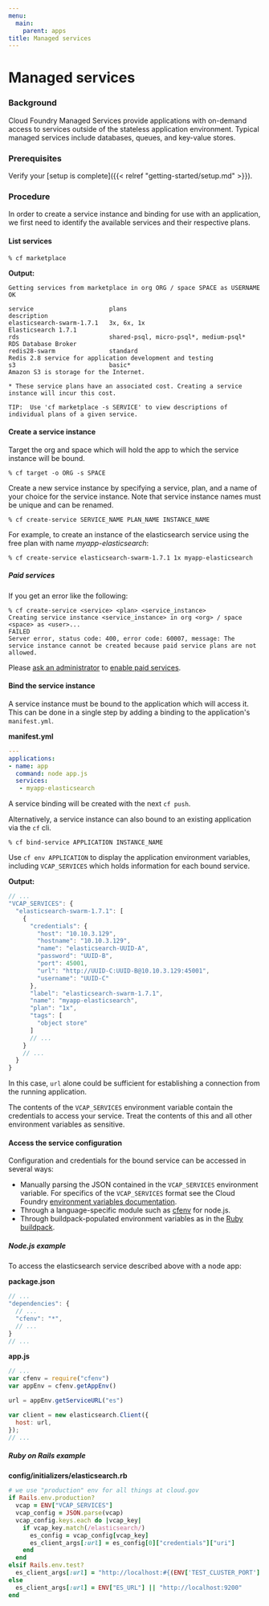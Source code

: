```yaml
---
menu:
  main:
    parent: apps
title: Managed services
---
```


# Managed services
### Background

Cloud Foundry Managed Services provide applications with on-demand access to services outside of the stateless application environment. Typical managed services include databases, queues, and key-value stores.

### Prerequisites

Verify your [setup is complete]({{< relref "getting-started/setup.md" >}}).

### Procedure

In order to create a service instance and binding for use with an application, we first need to identify the available services and their respective plans.

#### List services

```
% cf marketplace
```

**Output:**

```
Getting services from marketplace in org ORG / space SPACE as USERNAME
OK

service                     plans                                    description   
elasticsearch-swarm-1.7.1   3x, 6x, 1x                               Elasticsearch 1.7.1   
rds                         shared-psql, micro-psql*, medium-psql*   RDS Database Broker   
redis28-swarm               standard                                 Redis 2.8 service for application development and testing   
s3                          basic*                                   Amazon S3 is storage for the Internet.   

* These service plans have an associated cost. Creating a service instance will incur this cost.

TIP:  Use 'cf marketplace -s SERVICE' to view descriptions of individual plans of a given service.
```

#### Create a service instance

Target the org and space which will hold the app to which the service instance will be bound.

```
% cf target -o ORG -s SPACE
```

Create a new service instance by specifying a service, plan, and a name of your choice for the service instance. Note that service instance names must be unique and can be renamed.

```
% cf create-service SERVICE_NAME PLAN_NAME INSTANCE_NAME
```

For example, to create an instance of the elasticsearch service using the free plan with name *myapp-elasticsearch*:

```
% cf create-service elasticsearch-swarm-1.7.1 1x myapp-elasticsearch
```

##### Paid services

If you get an error like the following:

```
% cf create-service <service> <plan> <service_instance>
Creating service instance <service_instance> in org <org> / space <space> as <user>...
FAILED
Server error, status code: 400, error code: 60007, message: The service instance cannot be created because paid service plans are not allowed.
```

Please [ask an administrator](/help/) to [enable paid services](/ops/quotas/).

#### Bind the service instance

A service instance must be bound to the application which will access it. This can be done in a single step by adding a binding to the application's `manifest.yml`.

**manifest.yml**

```yaml
---
applications:
- name: app
  command: node app.js
  services:
   - myapp-elasticsearch
```

A service binding will be created with the next `cf push`.

Alternatively, a service instance can also bound to an existing application via the `cf` cli.

```
% cf bind-service APPLICATION INSTANCE_NAME
```

Use `cf env APPLICATION` to display the application environment variables, including `VCAP_SERVICES` which holds information for each bound service.

**Output:**

```javascript
// ...
"VCAP_SERVICES": {
  "elasticsearch-swarm-1.7.1": [
    {
      "credentials": {
        "host": "10.10.3.129",
        "hostname": "10.10.3.129",
        "name": "elasticsearch-UUID-A",
        "password": "UUID-B",
        "port": 45001,
        "url": "http://UUID-C:UUID-B@10.10.3.129:45001",
        "username": "UUID-C"
      },
      "label": "elasticsearch-swarm-1.7.1",
      "name": "myapp-elasticsearch",
      "plan": "1x",
      "tags": [
        "object store"
      ]
      // ...
    }
    // ...
  }
}
```

In this case, `url` alone could be sufficient for establishing a connection from the running application.

The contents of the `VCAP_SERVICES` environment variable contain the credentials to access your service. Treat the contents of this and all other environment variables as sensitive.

#### Access the service configuration

Configuration and credentials for the bound service can be accessed in several ways:

* Manually parsing the JSON contained in the `VCAP_SERVICES` environment variable. For specifics of the `VCAP_SERVICES` format see the Cloud Foundry [environment variables documentation](http://docs.cloudfoundry.org/devguide/deploy-apps/environment-variable.html#VCAP-SERVICES).
* Through a language-specific module such as [cfenv](https://www.npmjs.org/package/cfenv) for node.js.
* Through buildpack-populated environment variables as in the [Ruby buildpack](http://docs.cloudfoundry.org/buildpacks/ruby/ruby-service-bindings.html#vcap-services-defines-database-url).

##### Node.js example

To access the elasticsearch service described above with a node app:

**package.json**

```javascript
// ...
"dependencies": {
  // ...
  "cfenv": "*",
  // ...
}
// ...
```

**app.js**

```javascript
// ...
var cfenv = require("cfenv")
var appEnv = cfenv.getAppEnv()

url = appEnv.getServiceURL("es")

var client = new elasticsearch.Client({
  host: url,
});
// ...
```

##### Ruby on Rails example

**config/initializers/elasticsearch.rb**

```ruby
# we use "production" env for all things at cloud.gov
if Rails.env.production?
  vcap = ENV["VCAP_SERVICES"]
  vcap_config = JSON.parse(vcap)
  vcap_config.keys.each do |vcap_key|
    if vcap_key.match(/elasticsearch/)
      es_config = vcap_config[vcap_key]
      es_client_args[:url] = es_config[0]["credentials"]["uri"]
    end
  end
elsif Rails.env.test?
  es_client_args[:url] = "http://localhost:#{(ENV['TEST_CLUSTER_PORT'] || 9250)}"
else
  es_client_args[:url] = ENV["ES_URL"] || "http://localhost:9200"
end
```
